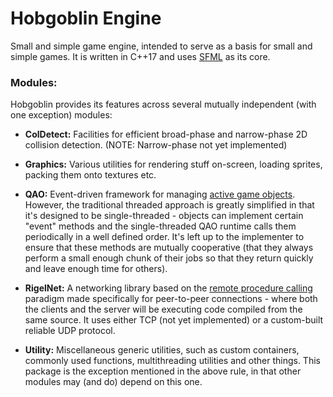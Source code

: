 # Hobgoblin Engine

Small and simple game engine, intended to serve as a basis for small and simple games.
It is written in C++17 and uses [SFML](https://www.sfml-dev.org/) as its core.

### Modules:
Hobgoblin provides its features across several mutually independent (with one exception) modules:

 - **ColDetect:** Facilities for efficient broad-phase and narrow-phase 2D collision detection. (NOTE: Narrow-phase not
 yet implemented)
 
 - **Graphics:** Various utilities for rendering stuff on-screen, loading sprites, packing them onto textures etc.
 
 - **QAO:** Event-driven framework for managing [active game objects](https://en.wikipedia.org/wiki/Active_object). 
 However, the traditional threaded approach is greatly simplified  in that it's designed to be single-threaded - 
 objects can implement certain "event" methods and the single-threaded QAO runtime calls them periodically in a well 
 defined order. It's left up to the implementer to ensure that these methods are mutually cooperative (that they always
 perform a small enough chunk of their jobs so that they return quickly and leave enough time for others). 
 
 - **RigelNet:** A networking library based on the 
 [remote procedure calling](https://en.wikipedia.org/wiki/Remote_procedure_call) paradigm made specifically for 
 peer-to-peer connections - where both the clients and the server will be executing code compiled from the same source.
 It uses either TCP (not yet implemented) or a custom-built reliable UDP protocol.
 
 - **Utility:** Miscellaneous generic utilities, such as custom containers, commonly used functions, multithreading
 utilities and other things. This package is the exception mentioned in the above rule, in that other modules may (and
 do) depend on this one.
